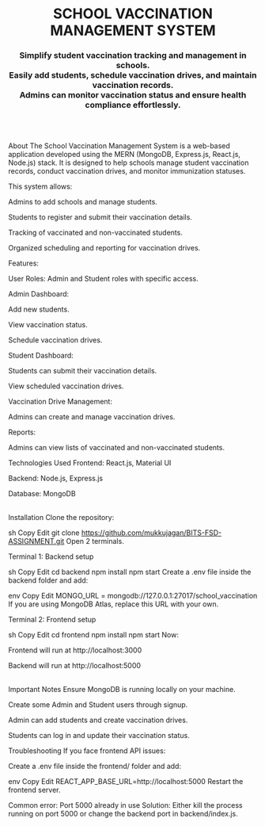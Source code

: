 <h1 align="center"> SCHOOL VACCINATION MANAGEMENT SYSTEM </h1> 

<h3 align="center"> Simplify student vaccination tracking and management in schools.
<br> Easily add students, schedule vaccination drives, and maintain vaccination records.
<br> Admins can monitor vaccination status and ensure health compliance effortlessly. </h3>
<br><br>

About
The School Vaccination Management System is a web-based application developed using the MERN (MongoDB, Express.js, React.js, Node.js) stack.
It is designed to help schools manage student vaccination records, conduct vaccination drives, and monitor immunization statuses.

This system allows:

Admins to add schools and manage students.

Students to register and submit their vaccination details.

Tracking of vaccinated and non-vaccinated students.

Organized scheduling and reporting for vaccination drives.

Features:

User Roles: Admin and Student roles with specific access.

Admin Dashboard:

Add new students.

View vaccination status.

Schedule vaccination drives.

Student Dashboard:

Students can submit their vaccination details.

View scheduled vaccination drives.

Vaccination Drive Management:

Admins can create and manage vaccination drives.

Reports:

Admins can view lists of vaccinated and non-vaccinated students.

Technologies Used
Frontend: React.js, Material UI

Backend: Node.js, Express.js

Database: MongoDB

<br>
Installation
Clone the repository:

sh
Copy
Edit
git clone https://github.com/mukkujagan/BITS-FSD-ASSIGNMENT.git
Open 2 terminals.

Terminal 1: Backend setup

sh
Copy
Edit
cd backend
npm install
npm start
Create a .env file inside the backend folder and add:

env
Copy
Edit
MONGO_URL = mongodb://127.0.0.1:27017/school_vaccination
If you are using MongoDB Atlas, replace this URL with your own.

Terminal 2: Frontend setup

sh
Copy
Edit
cd frontend
npm install
npm start
Now:

Frontend will run at http://localhost:3000

Backend will run at http://localhost:5000

<br>
Important Notes
Ensure MongoDB is running locally on your machine.

Create some Admin and Student users through signup.

Admin can add students and create vaccination drives.

Students can log in and update their vaccination status.

Troubleshooting
If you face frontend API issues:

Create a .env file inside the frontend/ folder and add:

env
Copy
Edit
REACT_APP_BASE_URL=http://localhost:5000
Restart the frontend server.

Common error: Port 5000 already in use
Solution:
Either kill the process running on port 5000 or change the backend port in backend/index.js.
